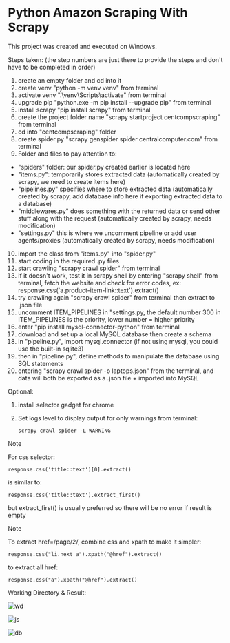 # Python Amazon Scraping With Scrapy

This project was created and executed on Windows.

Steps taken: (the step numbers are just there to provide the steps and don't have to be completed in order)

1) create an empty folder and cd into it 
2) create venv "python -m venv venv" from terminal
3) activate venv ".\venv\Scripts\activate" from terminal
4) upgrade pip "python.exe -m pip install --upgrade pip" from terminal
5) install scrapy "pip install scrapy" from terminal
6) create the project folder name "scrapy startproject centcompscraping" from terminal
7) cd into "centcompscraping" folder
8) create spider.py "scrapy genspider spider centralcomputer.com" from terminal
9) Folder and files to pay attention to:
- "spiders" folder: our spider.py created earlier is located here
- "items.py": temporarily stores extracted data (automatically created by scrapy, we need to create items here)
- "pipelines.py" specifies where to store extracted data (automatically created by scrapy, add database info here if exporting extracted data to a database)
- "middlewares.py" does something with the returned data or send other stuff along with the request (automatically created by scrapy, needs modification)
- "settings.py" this is where we uncomment pipeline or add user agents/proxies (automatically created by scrapy, needs modification)
10) import the class from "items.py" into "spider.py"
11) start coding in the required .py files
12) start crawling "scrapy crawl spider" from terminal
13) if it doesn't work, test it in scrapy shell by entering "scrapy shell" from terminal, fetch the website and check for error codes, ex: response.css('a.product-item-link::text').extract()
14) try crawling again "scrapy crawl spider" from terminal then extract to .json file
15) uncomment ITEM_PIPELINES in "settings.py, the default number 300 in ITEM_PIPELINES is the priority, lower number = higher priority
16) enter "pip install mysql-connector-python" from terminal 
17) download and set up a local MySQL database then create a schema
18) in "pipeline.py", import mysql.connector (if not using mysql, you could use the built-in sqlite3)
19) then in "pipeline.py", define methods to manipulate the database using SQL statements
20) entering "scrapy crawl spider -o laptops.json" from the terminal, and data will both be exported as a .json file + imported into MySQL

Optional:
1) install selector gadget for chrome
2) Set logs level to display output for only warnings from terminal:

   ```scrapy crawl spider -L WARNING```

> [!NOTE]
>
> For css selector:
> 
> ```response.css('title::text')[0].extract()```
>
> is similar to:
>
> ```response.css('title::text').extract_first()```
>
> but extract_first() is usually preferred so there will be no error if result is empty

> [!NOTE]
> 
> To extract href=/page/2/, combine css and xpath to make it simpler:
>
> `response.css("li.next a").xpath("@href").extract()`
> 
> to extract all href:
>
> `response.css("a").xpath("@href").extract()`

Working Directory & Result:

![wd](https://github.com/tuanlamit/python-scrapy/assets/128099142/a56e08b0-4089-49a6-8993-af961b1b03b2)

![js](https://github.com/tuanlamit/python-scrapy/assets/128099142/80e91799-6395-416f-bf1e-3ce1ec31f675)

![db](https://github.com/tuanlamit/python-scrapy/assets/128099142/54c00278-3705-4306-932a-a86d543f4589)


